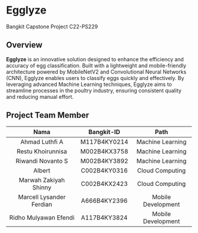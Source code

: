 # Egglyze

Bangkit Capstone Project C22-PS229

## Overview

**Egglyze** is an innovative solution designed to enhance the efficiency and accuracy of egg classification. Built with a lightweight and mobile-friendly architecture powered by MobileNetV2 and Convolutional Neural Networks (CNN), Egglyze enables users to classify eggs quickly and effectively. By leveraging advanced Machine Learning techniques, Egglyze aims to streamline processes in the poultry industry, ensuring consistent quality and reducing manual effort.  

## Project Team Member

|            Nama             | Bangkit-ID |        Path        |
| :-------------------------: | :--------: | :----------------: |
|     Ahmad Luthfi A    | M117B4KY0214 |  Machine Learning  |
|  Restu Khoirunnisa  | M002B4KX3758 |  Machine Learning  |
| Riwandi Novanto S | M002B4KY3892 |  Machine Learning   |
|   Albert    | C002B4KY0316 |  Cloud Computing   |
| Marwah Zakiyah Shinny  | C002B4KX2423 | Cloud Computing |
| Marcell Lysander Ferdian  | A666B4KY2396 | Mobile Development |
| Ridho Mulyawan Efendi  | A117B4KY3824 | Mobile Development |
